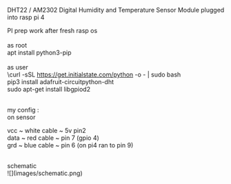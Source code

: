 DHT22 / AM2302 Digital Humidity and Temperature Sensor Module
plugged into rasp pi 4<br>

PI prep work after fresh rasp os <br>
<br>
as root<br>
apt install python3-pip<br>
<br>
as user<br>
\curl -sSL https://get.initialstate.com/python -o - | sudo bash <br>
pip3 install adafruit-circuitpython-dht <br>
sudo apt-get install libgpiod2 <br>

<br>
my config :<br>
on sensor<br>

vcc ~ white cable ~ 5v pin2<br>
data ~ red cable ~ pin 7 (gpio 4)<br>
grd ~ blue cable ~ pin 6 (on pi4 ran to pin 9)<br>

<br>
schematic<br>
![](images/schematic.png)